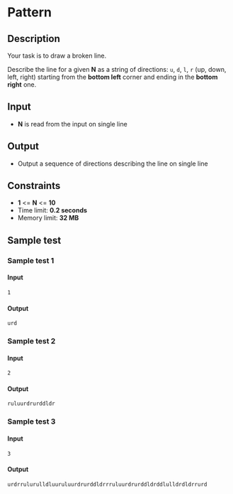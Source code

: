 ﻿# Pattern

## Description
Your task is to draw a broken line.

Describe the line for a given **N** as a string of directions: `u`, `d`, `l`, `r` (up, down, left, right)
starting from the **bottom left** corner and ending in the **bottom right** one.


## Input
- **N** is read from the input on single line

## Output
- Output a sequence of directions describing the line on single line

## Constraints
- **1** <= **N** <= **10**
- Time limit: **0.2 seconds**
- Memory limit: **32 MB**

## Sample test

### Sample test 1

#### Input
```
1
```

#### Output
```
urd
```

### Sample test 2

#### Input
```
2
```

#### Output
```
ruluurdrurddldr
```

### Sample test 3

#### Input
```
3
```

#### Output
```
urdrrulurulldluuruluurdrurddldrrruluurdrurddldrddlulldrdldrrurd
```
